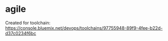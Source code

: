 # agile
Created for toolchain: https://console.bluemix.net/devops/toolchains/97755948-89f9-4fee-b22d-d37c0234f6bc
